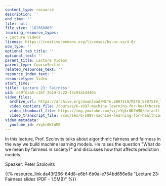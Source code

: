 ```yaml
---
content_type: resource
description: ''
end_time: ''
file: null
file_size: '182660803'
learning_resource_types:
- Lecture Videos
license: https://creativecommons.org/licenses/by-nc-sa/4.0/
ocw_type: ''
optional_tab_title: ''
optional_text: ''
parent_title: Lecture Videos
parent_type: CourseSection
related_resources_text: ''
resource_index_text: ''
resourcetype: Video
start_time: ''
title: 'Lecture 23: Fairness'
uid: c69fdaa5-c3bf-2b19-3c22-f4c93a5d440a
video_files:
  archive_url: https://archive.org/download/MIT6.S897S19/MIT6_S897S19_lec23_300k.mp4
  video_captions_file: /courses/6-s897-machine-learning-for-healthcare-spring-2019/3e6c145d0a895bb1b94b5707df5efa6d_zYgkr0KfWM0.vtt
  video_thumbnail_file: https://img.youtube.com/vi/zYgkr0KfWM0/default.jpg
  video_transcript_file: /courses/6-s897-machine-learning-for-healthcare-spring-2019/c11b0e773e9513f4b508dc7687aa69d5_zYgkr0KfWM0.pdf
video_metadata:
  youtube_id: zYgkr0KfWM0
---
```


In this lecture, Prof. Szolovits talks about algorithmic fairness and fairness in the way we build machine learning models. He raises the question "What do we mean by fairness in society?" and discusses how that affects prediction models.

Speaker: Peter Szolovits

{{% resource_link da43f266-64d8-e6bf-6b0a-e754bd656e6a "Lecture 23: Fairness slides (PDF - 1.5MB)" %}}


